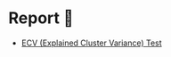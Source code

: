 # Report 🔬

- [ECV (Explained Cluster Variance) Test](https://github.com/formegusto/kmeans-euclidean-cosine/blob/master/reports/ECV%20Test.md)

